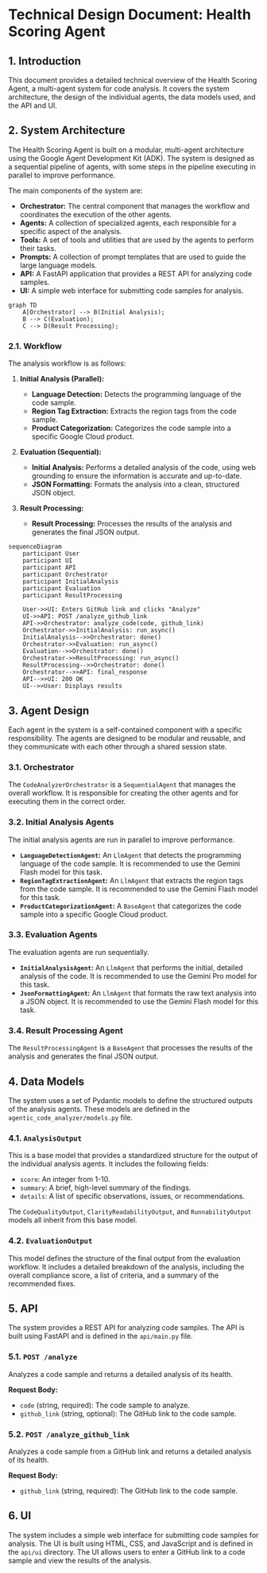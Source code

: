 # Technical Design Document: Health Scoring Agent

## 1. Introduction

This document provides a detailed technical overview of the Health Scoring Agent, a multi-agent system for code analysis. It covers the system architecture, the design of the individual agents, the data models used, and the API and UI.

## 2. System Architecture

The Health Scoring Agent is built on a modular, multi-agent architecture using the Google Agent Development Kit (ADK). The system is designed as a sequential pipeline of agents, with some steps in the pipeline executing in parallel to improve performance.

The main components of the system are:

*   **Orchestrator:** The central component that manages the workflow and coordinates the execution of the other agents.
*   **Agents:** A collection of specialized agents, each responsible for a specific aspect of the analysis.
*   **Tools:** A set of tools and utilities that are used by the agents to perform their tasks.
*   **Prompts:** A collection of prompt templates that are used to guide the large language models.
*   **API:** A FastAPI application that provides a REST API for analyzing code samples.
*   **UI:** A simple web interface for submitting code samples for analysis.

```mermaid
graph TD
    A[Orchestrator] --> B(Initial Analysis);
    B --> C(Evaluation);
    C --> D(Result Processing);
```

### 2.1. Workflow

The analysis workflow is as follows:

1.  **Initial Analysis (Parallel):**
    *   **Language Detection:** Detects the programming language of the code sample.
    *   **Region Tag Extraction:** Extracts the region tags from the code sample.
    *   **Product Categorization:** Categorizes the code sample into a specific Google Cloud product.

2.  **Evaluation (Sequential):**
    *   **Initial Analysis:** Performs a detailed analysis of the code, using web grounding to ensure the information is accurate and up-to-date.
    *   **JSON Formatting:** Formats the analysis into a clean, structured JSON object.

3.  **Result Processing:**
    *   **Result Processing:** Processes the results of the analysis and generates the final JSON output.

```mermaid
sequenceDiagram
    participant User
    participant UI
    participant API
    participant Orchestrator
    participant InitialAnalysis
    participant Evaluation
    participant ResultProcessing

    User->>UI: Enters GitHub link and clicks "Analyze"
    UI->>API: POST /analyze_github_link
    API->>Orchestrator: analyze_code(code, github_link)
    Orchestrator->>InitialAnalysis: run_async()
    InitialAnalysis-->>Orchestrator: done()
    Orchestrator->>Evaluation: run_async()
    Evaluation-->>Orchestrator: done()
    Orchestrator->>ResultProcessing: run_async()
    ResultProcessing-->>Orchestrator: done()
    Orchestrator-->>API: final_response
    API-->>UI: 200 OK
    UI-->>User: Displays results
```

## 3. Agent Design

Each agent in the system is a self-contained component with a specific responsibility. The agents are designed to be modular and reusable, and they communicate with each other through a shared session state.

### 3.1. Orchestrator

The `CodeAnalyzerOrchestrator` is a `SequentialAgent` that manages the overall workflow. It is responsible for creating the other agents and for executing them in the correct order.

### 3.2. Initial Analysis Agents

The initial analysis agents are run in parallel to improve performance.

*   **`LanguageDetectionAgent`:** An `LlmAgent` that detects the programming language of the code sample. It is recommended to use the Gemini Flash model for this task.
*   **`RegionTagExtractionAgent`:** An `LlmAgent` that extracts the region tags from the code sample. It is recommended to use the Gemini Flash model for this task.
*   **`ProductCategorizationAgent`:** A `BaseAgent` that categorizes the code sample into a specific Google Cloud product.

### 3.3. Evaluation Agents

The evaluation agents are run sequentially.

*   **`InitialAnalysisAgent`:** An `LlmAgent` that performs the initial, detailed analysis of the code. It is recommended to use the Gemini Pro model for this task.
*   **`JsonFormattingAgent`:** An `LlmAgent` that formats the raw text analysis into a JSON object. It is recommended to use the Gemini Flash model for this task.

### 3.4. Result Processing Agent

The `ResultProcessingAgent` is a `BaseAgent` that processes the results of the analysis and generates the final JSON output.

## 4. Data Models

The system uses a set of Pydantic models to define the structured outputs of the analysis agents. These models are defined in the `agentic_code_analyzer/models.py` file.

### 4.1. `AnalysisOutput`

This is a base model that provides a standardized structure for the output of the individual analysis agents. It includes the following fields:

*   `score`: An integer from 1-10.
*   `summary`: A brief, high-level summary of the findings.
*   `details`: A list of specific observations, issues, or recommendations.

The `CodeQualityOutput`, `ClarityReadabilityOutput`, and `RunnabilityOutput` models all inherit from this base model.

### 4.2. `EvaluationOutput`

This model defines the structure of the final output from the evaluation workflow. It includes a detailed breakdown of the analysis, including the overall compliance score, a list of criteria, and a summary of the recommended fixes.

## 5. API

The system provides a REST API for analyzing code samples. The API is built using FastAPI and is defined in the `api/main.py` file.

### 5.1. `POST /analyze`

Analyzes a code sample and returns a detailed analysis of its health.

**Request Body:**

*   `code` (string, required): The code sample to analyze.
*   `github_link` (string, optional): The GitHub link to the code sample.

### 5.2. `POST /analyze_github_link`

Analyzes a code sample from a GitHub link and returns a detailed analysis of its health.

**Request Body:**

*   `github_link` (string, required): The GitHub link to the code sample.

## 6. UI

The system includes a simple web interface for submitting code samples for analysis. The UI is built using HTML, CSS, and JavaScript and is defined in the `api/ui` directory. The UI allows users to enter a GitHub link to a code sample and view the results of the analysis.